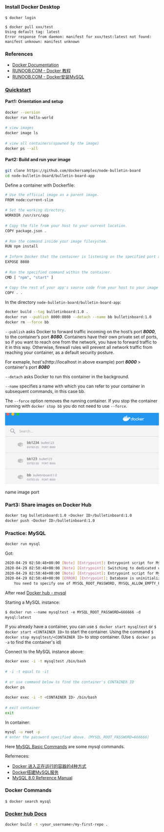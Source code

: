 
### Install Docker Desktop

`$ docker login`

```
$ docker pull xxx/test
Using default tag: latest
Error response from daemon: manifest for xxx/test:latest not found: manifest unknown: manifest unknown
```

### References

- [Docker Documentation](https://docs.docker.com)
- [RUNOOB.COM - Docker 教程](https://www.runoob.com/docker/docker-tutorial.html)
- [RUNOOB.COM - Docker安装MySQL](https://www.runoob.com/docker/docker-install-mysql.html)

### [Quickstart](https://docs.docker.com/get-started/)

#### Part1: Orientation and setup

```sh
docker --version
docker run hello-world

# view images
docker image ls

# view all containers(spawned by the image)
docker ps --all
```

#### Part2: Build and run your image

```sh
git clone https://github.com/dockersamples/node-bulletin-board
cd node-bulletin-board/bulletin-board-app
```
Define a container with Dockerfile:

```sh
# Use the official image as a parent image.
FROM node:current-slim

# Set the working directory.
WORKDIR /usr/src/app

# Copy the file from your host to your current location.
COPY package.json .

# Run the command inside your image filesystem.
RUN npm install

# Inform Docker that the container is listening on the specified port at runtime.
EXPOSE 8080

# Run the specified command within the container.
CMD [ "npm", "start" ]

# Copy the rest of your app's source code from your host to your image filesystem.
COPY . .
```


In the directory `node-bulletin-board/bulletin-board-app`:
```sh
docker build --tag bulletinboard:1.0 .
docker run --publish 8000:8080 --detach --name bb bulletinboard:1.0
docker rm --force bb
```

`--publish` asks Docker to forward traffic incoming on the host’s port ***8000***, to the container’s port ***8080***. Containers have their own private set of ports, so if you want to reach one from the network, you have to forward traffic to it in this way. Otherwise, firewall rules will prevent all network traffic from reaching your container, as a default security posture.

For exmaple, host's(http://localhost in above example) port ***8000*** > container's port ***8080***

`--detach` asks Docker to run this container in the background.

`--name` specifies a name with which you can refer to your container in subsequent commands, in this case bb.

The `--force` option removes the running container. If you stop the container running with `docker stop bb` you do not need to use `--force`.

![](https://github.com/tomfriwel/notes/blob/master/tools/assets/docker/s0.png)

name image port

### Part3: Share images on Docker Hub

```sh
docker tag bulletinboard:1.0 <Docker ID>/bulletinboard:1.0
docker push <Docker ID>/bulletinboard:1.0
```

### Practice: MySQL

```sh
docker run mysql
```

Got:
```sh
2020-04-29 02:50:48+00:00 [Note] [Entrypoint]: Entrypoint script for MySQL Server 8.0.20-1debian10 started.
2020-04-29 02:50:48+00:00 [Note] [Entrypoint]: Switching to dedicated user 'mysql'
2020-04-29 02:50:48+00:00 [Note] [Entrypoint]: Entrypoint script for MySQL Server 8.0.20-1debian10 started.
2020-04-29 02:50:48+00:00 [ERROR] [Entrypoint]: Database is uninitialized and password option is not specified
	You need to specify one of MYSQL_ROOT_PASSWORD, MYSQL_ALLOW_EMPTY_PASSWORD and MYSQL_RANDOM_ROOT_PASSWORD
```

After read [Docker hub - mysql](https://hub.docker.com/_/mysql)

Starting a MySQL instance: 

`$ docker run --name mysqltest -e MYSQL_ROOT_PASSWORD=666666 -d mysql:latest`

If you already have a container, you can use `$ docker start mysqltest` or `$ docker start <CONTAINER ID>` to start the container. Using the command `$ docker stop mysqltest/<CONTAINER ID>` to stop container. (Use `$ docker ps -a` to find the container's id)

Connect to the MySQL instance above:

```sh
docker exec -i -t mysqltest /bin/bash

# -i -t equal to -it

# or use command below to find the container's CONTAINER ID
docker ps

docker exec -i -t <CONTAINER ID> /bin/bash

# exit container
exit
```

In container:

```sh
mysql -u root -p
# enter the password specified above. (MYSQL_ROOT_PASSWORD=666666)
```

Here [MySQL Basic Commands](../mysql.md#Commands) are some mysql commands.

Referneces:
- [Docker 进入正在运行的容器的4种方式](https://www.cnblogs.com/Mishell/p/12179000.html)
- [Docker搭建MySQL服务](https://www.cnblogs.com/pwc1996/p/5425234.html)
- [MySQL 8.0 Reference Manual](https://dev.mysql.com/doc/refman/8.0/en/mysql.html)

### Docker Commands

`$ docker search mysql`


### [Docker hub Docs](https://docs.docker.com/docker-hub/)

```sh
docker build -t <your_username>/my-first-repo .
```


